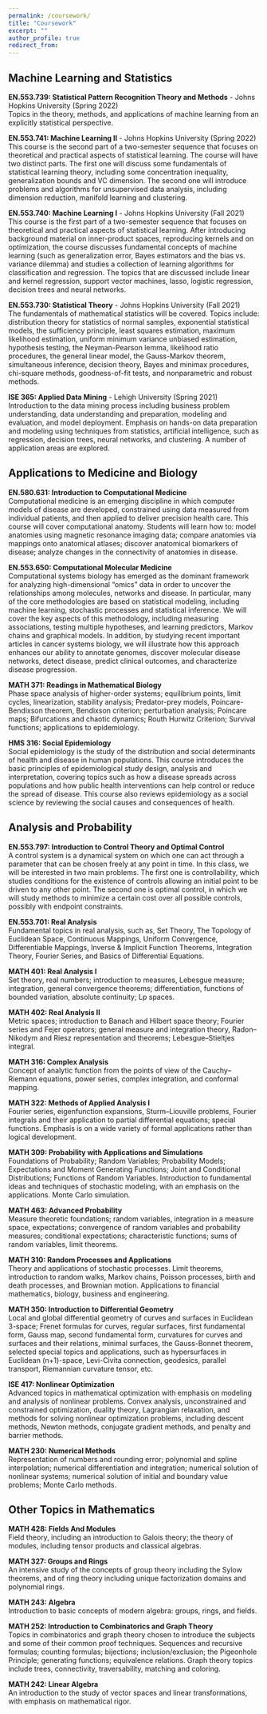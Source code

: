 ```yaml
---
permalink: /coursework/
title: "Coursework"
excerpt: ""
author_profile: true
redirect_from:
---
```


## Machine Learning and Statistics

**EN.553.739: Statistical Pattern Recognition Theory and Methods** - Johns Hopkins University (Spring 2022) <br>
Topics in the theory, methods, and applications of machine learning from an explicitly statistical perspective.

**EN.553.741: Machine Learning II** - Johns Hopkins University (Spring 2022) <br>
This course is the second part of a two-semester sequence that focuses on theoretical and practical aspects of statistical learning. The course will have two distinct parts. The first one will discuss some fundamentals of statistical learning theory, including some concentration inequality, generalization bounds and VC dimension. The second one will introduce problems and algorithms for unsupervised data analysis, including dimension reduction, manifold learning and clustering.

**EN.553.740: Machine Learning I** - Johns Hopkins University (Fall 2021) <br>
This course is the first part of a two-semester sequence that focuses on theoretical and practical aspects of statistical learning. After introducing background material on inner-product spaces, reproducing kernels and on optimization, the course discusses fundamental concepts of machine learning (such as generalization error, Bayes estimators and the bias vs. variance dilemma) and studies a collection of learning algorithms for classification and regression. The topics that are discussed include linear and kernel regression, support vector machines, lasso, logistic regression, decision trees and neural networks.

**EN.553.730: Statistical Theory** - Johns Hopkins University (Fall 2021) <br>
The fundamentals of mathematical statistics will be covered. Topics include: distribution theory for statistics of normal samples, exponential statistical models, the sufficiency principle, least squares estimation, maximum likelihood estimation, uniform minimum variance unbiased estimation, hypothesis testing, the Neyman-Pearson lemma, likelihood ratio procedures, the general linear model, the Gauss-Markov theorem, simultaneous inference, decision theory, Bayes and minimax procedures, chi-square methods, goodness-of-fit tests, and nonparametric and robust methods.

**ISE 365: Applied Data Mining** - Lehigh University (Spring 2021) <br>
Introduction to the data mining process including business problem understanding, data understanding and preparation, modeling and evaluation, and model deployment. Emphasis on hands-on data preparation and modeling using techniques from statistics, artificial intelligence, such as regression, decision trees, neural networks, and clustering. A number of application areas are explored.

## Applications to Medicine and Biology

**EN.580.631: Introduction to Computational Medicine** <br>
Computational medicine is an emerging discipline in which computer models of disease are developed, constrained using data measured from individual patients, and then applied to deliver precision health care. This course will cover computational anatomy. Students will learn how to: model anatomies using magnetic resonance imaging data; compare anatomies via mappings onto anatomical atlases; discover anatomical biomarkers of disease; analyze changes in the connectivity of anatomies in disease.

**EN.553.650: Computational Molecular Medicine** <br>
Computational systems biology has emerged as the dominant framework for analyzing high-dimensional “omics” data in order to uncover the relationships among molecules, networks and disease. In particular, many of the core methodologies are based on statistical modeling, including machine learning, stochastic processes and statistical inference. We will cover the key aspects of this methodology, including measuring associations, testing multiple hypotheses, and learning predictors, Markov chains and graphical models. In addition, by studying recent important articles in cancer systems biology, we will illustrate how this approach enhances our ability to annotate genomes, discover molecular disease networks, detect disease, predict clinical outcomes, and characterize disease progression.

**MATH 371: Readings in Mathematical Biology** <br>
Phase space analysis of higher-order systems; equilibrium points, limit cycles, linearization, stability analysis; Predator-prey models, Poincare-Bendixson theorem, Bendixson criterion; perturbation analysis; Poincare maps; Bifurcations and chaotic dynamics; Routh Hurwitz Criterion; Survival functions; applications to epidemiology.

**HMS 316: Social Epidemiology** <br>
Social epidemiology is the study of the distribution and social determinants of health and disease in human populations. This course introduces the basic principles of epidemiological study design, analysis and interpretation, covering topics such as how a disease spreads across populations and how public health interventions can help control or reduce the spread of disease. This course also reviews epidemiology as a social science by reviewing the social causes and consequences of health.

## Analysis and Probability

**EN.553.797: Introduction to Control Theory and Optimal Control** <br>
A control system is a dynamical system on which one can act through a parameter that can be chosen freely at any point in time. In this class, we will be interested in two main problems. The first one is controllability, which studies conditions for the existence of controls allowing an initial point to be driven to any other point. The second one is optimal control, in which we will study methods to minimize a certain cost over all possible controls, possibly with endpoint constraints.

**EN.553.701: Real Analysis** <br>
Fundamental topics in real analysis, such as, Set Theory, The Topology of Euclidean Space, Continuous Mappings, Uniform Convergence, Differentiable Mappings, Inverse & Implicit Function Theorems, Integration Theory, Fourier Series, and Basics of Differential Equations.

**MATH 401: Real Analysis I** <br>
Set theory, real numbers; introduction to measures, Lebesgue measure; integration, general convergence theorems; differentiation, functions of bounded variation, absolute continuity; Lp spaces.

**MATH 402: Real Analysis II** <br>
Metric spaces; introduction to Banach and Hilbert space theory; Fourier series and Fejer operators; general measure and integration theory, Radon–Nikodym and Riesz representation and theorems; Lebesgue–Stieltjes integral.

**MATH 316: Complex Analysis** <br>
Concept of analytic function from the points of view of the Cauchy–Riemann equations, power series, complex integration, and conformal mapping.

**MATH 322: Methods of Applied Analysis I** <br>
Fourier series, eigenfunction expansions, Sturm–Liouville problems, Fourier integrals and their application to partial differential equations; special functions. Emphasis is on a wide variety of formal applications rather than logical development.

**MATH 309: Probability with Applications and Simulations** <br>
Foundations of Probability; Random Variables; Probability Models; Expectations and Moment Generating Functions; Joint and Conditional Distributions; Functions of Random Variables. Introduction to fundamental ideas and techniques of stochastic modeling, with an emphasis on the applications. Monte Carlo simulation.

**MATH 463: Advanced Probability** <br>
Measure theoretic foundations; random variables, integration in a measure space, expectations; convergence of random variables and probability measures; conditional expectations; characteristic functions; sums of random variables, limit theorems.

**MATH 310: Random Processes and Applications** <br>
Theory and applications of stochastic processes. Limit theorems, introduction to random walks, Markov chains, Poisson processes, birth and death processes, and Brownian motion. Applications to financial mathematics, biology, business and engineering.

**MATH 350: Introduction to Differential Geometry** <br>
Local and global differential geometry of curves and surfaces in Euclidean 3-space; Frenet formulas for curves, regular surfaces, first fundamental form, Gauss map, second fundamental form, curvatures for curves and surfaces and their relations, minimal surfaces, the Gauss-Bonnet theorem, selected special topics and applications, such as hypersurfaces in Euclidean (n+1)-space, Levi-Civita connection, geodesics, parallel transport, Riemannian curvature tensor, etc.

**ISE 417: Nonlinear Optimization** <br>
Advanced topics in mathematical optimization with emphasis on modeling and analysis of nonlinear problems. Convex analysis, unconstrained and constrained optimization, duality theory, Lagrangian relaxation, and methods for solving nonlinear optimization problems, including descent methods, Newton methods, conjugate gradient methods, and penalty and barrier methods.

**MATH 230: Numerical Methods** <br>
Representation of numbers and rounding error; polynomial and spline interpolation; numerical differentiation and integration; numerical solution of nonlinear systems; numerical solution of initial and boundary value problems; Monte Carlo methods.

## Other Topics in Mathematics

**MATH 428: Fields And Modules** <br>
Field theory, including an introduction to Galois theory; the theory of modules, including tensor products and classical algebras.

**MATH 327: Groups and Rings** <br>
An intensive study of the concepts of group theory including the Sylow theorems, and of ring theory including unique factorization domains and polynomial rings.

**MATH 243: Algebra** <br>
Introduction to basic concepts of modern algebra: groups, rings, and fields.

**MATH 252: Introduction to Combinatorics and Graph Theory** <br>
Topics in combinatorics and graph theory chosen to introduce the subjects and some of their common proof techniques. Sequences and recursive formulas; counting formulas; bijections; inclusion/exclusion; the Pigeonhole Principle; generating functions; equivalence relations. Graph theory topics include trees, connectivity, traversability, matching and coloring.

**MATH 242: Linear Algebra** <br>
An introduction to the study of vector spaces and linear transformations, with emphasis on mathematical rigor.
